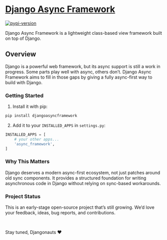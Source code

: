 # [Django Async Framework](https://mouhamaddev.github.io/django-async-framework/)

[![pypi-version]][pypi]

Django Async Framework is a lightweight class-based view framework built on top of Django.

## Overview
Django is a powerful web framework, but its async support is still a work in progress. Some parts play well with async, others don’t. Django Async Framework aims to fill in those gaps by giving a fully async-first way to build with Django.

### Getting Started

1. Install it with pip:

```bash
pip install djangoasyncframework
```

2. Add it to your `INSTALLED_APPS` in `settings.py`:

```python
INSTALLED_APPS = [
    # your other apps...
    'async_framework',
]
```

### Why This Matters

Django deserves a modern async-first ecosystem, not just patches around old sync components. It provides a structured foundation for writing asynchronous code in Django without relying on sync-based workarounds.


### Project Status

This is an early-stage open-source project that’s still growing. We’d love your feedback, ideas, bug reports, and contributions.

<br>

Stay tuned, Djangonauts ❤️

[pypi-version]: https://img.shields.io/pypi/v/djangoasyncframework.svg
[pypi]: https://pypi.org/project/djangoasyncframework/

